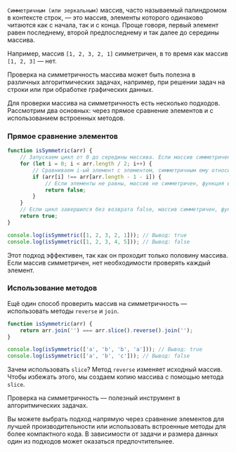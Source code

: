 `Симметричным (или зеркальным)` массив, часто называемый палиндромом в контексте строк, — это массив, элементы которого одинаково читаются как с начала, так и с конца. Проще говоря, первый элемент равен последнему, второй предпоследнему и так далее до середины массива.

Например, массив `[1, 2, 3, 2, 1]` симметричен, в то время как массив `[1, 2, 3]` — нет.

Проверка на симметричность массива может быть полезна в различных алгоритмических задачах, например, при решении задач на строки или при обработке графических данных.

Для проверки массива на симметричность есть несколько подходов. Рассмотрим два основных: через прямое сравнение элементов и с использованием встроенных методов.

### Прямое сравнение элементов

```javascript
function isSymmetric(arr) {
    // Запускаем цикл от 0 до середины массива. Если массив симметричен, достаточно проверить его до середины
    for (let i = 0; i < arr.length / 2; i++) {
        // Сравниваем i-ый элемент с элементом, симметричным ему относительно середины массива
        if (arr[i] !== arr[arr.length - 1 - i]) {
            // Если элементы не равны, массив не симметричен, функция возвращает false
            return false;
        }
    }
    // Если цикл завершился без возврата false, массив симметричен, функция возвращает true
    return true;
}

console.log(isSymmetric([1, 2, 3, 2, 1])); // Вывод: true
console.log(isSymmetric([1, 2, 3, 4, 5])); // Вывод: false
```

Этот подход эффективен, так как он проходит только половину массива. Если массив симметричен, нет необходимости проверять каждый элемент.


### Использование методов

Ещё один способ проверить массив на симметричность — использовать методы `reverse` и `join`.


```javascript
function isSymmetric(arr) {
    return arr.join('') === arr.slice().reverse().join('');
}

console.log(isSymmetric(['a', 'b', 'b', 'a'])); // Вывод: true
console.log(isSymmetric(['a', 'b', 'c'])); // Вывод: false
```

Зачем использовать `slice`? Метод `reverse` изменяет исходный массив. Чтобы избежать этого, мы создаем копию массива с помощью метода `slice`.

Проверка на симметричность — полезный инструмент в алгоритмических задачах. 

Вы можете выбрать подход напрямую через сравнение элементов для лучшей производительности или использовать встроенные методы для более компактного кода. В зависимости от задачи и размера данных один из подходов может оказаться предпочтительнее.